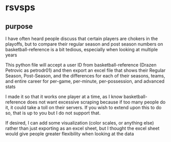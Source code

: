 # rsvsps

## purpose

I have often heard people discuss that certain players are chokers in the playoffs, but to compare their regular season and post season numbers on basketball-reference is a bit tedious, especially when looking at multiple years

This python file will accept a user ID from basketball-reference (Drazen Petrovic as petrodr01) and then export an excel file that shows their Regular Season, Post-Season, and the differences for each of their seasons, teams, and entire career for per-game, per-minute, per-possession, and advanced stats

I made it so that it works one player at a time, as I know basketball-reference does not want excessive scraping because if too many people do it, it could take a toll on their servers. If you wish to extend upon this to do so, that is up to you but I do not support that. 

If desired, I can add some visualization (color scales, or anything else) rather than just exporting as an excel sheet, but I thought the excel sheet would give people greater flexibility when looking at the data
